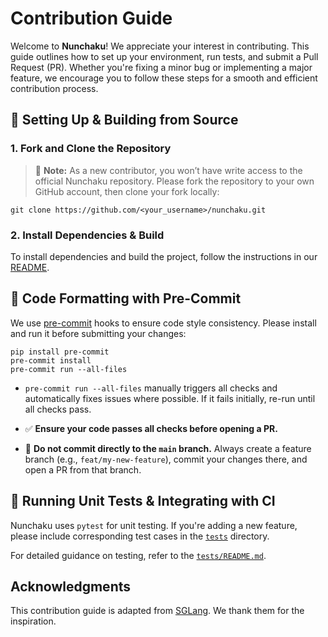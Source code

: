 # Contribution Guide

Welcome to **Nunchaku**! We appreciate your interest in contributing. This guide outlines how to set up your environment, run tests, and submit a Pull Request (PR). Whether you're fixing a minor bug or implementing a major feature, we encourage you to follow these steps for a smooth and efficient contribution process.

## 🚀 Setting Up & Building from Source

### 1. Fork and Clone the Repository

> 📌 **Note:** As a new contributor, you won’t have write access to the official Nunchaku repository. Please fork the repository to your own GitHub account, then clone your fork locally:

```shell
git clone https://github.com/<your_username>/nunchaku.git
```

### 2. Install Dependencies & Build

To install dependencies and build the project, follow the instructions in our [README](../README.md#installation).

## 🧹 Code Formatting with Pre-Commit

We use [pre-commit](https://pre-commit.com/) hooks to ensure code style consistency. Please install and run it before submitting your changes:

```shell
pip install pre-commit
pre-commit install
pre-commit run --all-files
```

- `pre-commit run --all-files` manually triggers all checks and automatically fixes issues where possible. If it fails initially, re-run until all checks pass.

* ✅ **Ensure your code passes all checks before opening a PR.**

* 🚫 **Do not commit directly to the `main` branch.** Always create a feature branch (e.g., `feat/my-new-feature`), commit your changes there, and open a PR from that branch.

## 🧪 Running Unit Tests & Integrating with CI

Nunchaku uses `pytest` for unit testing. If you're adding a new feature, please include corresponding test cases in the [`tests`](../tests) directory.

For detailed guidance on testing, refer to the [`tests/README.md`](../tests/README.md).

## Acknowledgments

This contribution guide is adapted from [SGLang](https://docs.sglang.ai/references/contribution_guide.html). We thank them for the inspiration.
